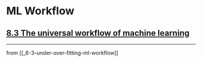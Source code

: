 # ML Workflow

## [**8.3** The universal workflow of machine learning]()

---
from [[_8-3-under-over-fitting-ml-workflow]]